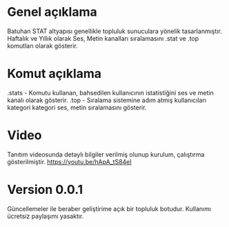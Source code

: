 # Genel açıklama
Batuhan STAT altyapısı genellikle topluluk sunuculara yönelik tasarlanmıştır. Haftalık ve Yıllık olarak Ses, Metin kanalları sıralamasını .stat ve .top komutları olarak gösterir.

# Komut açıklama
.stats - Komutu kullanan, bahsedilen kullanıcının istatistiğini ses ve metin kanalı olarak gösterir.
.top - Sıralama sistemine adım atmış kullanıcıları kategori kategori ses, metin sıralamasını gösterir.

# Video
Tanıtım videosunda detaylı bilgiler verilmiş olunup kurulum, çalıştırma gösterilmiştir.
https://youtu.be/hApA_tS84eI

# Version 0.0.1
Güncellemeler ile beraber geliştirime açık bir topluluk botudur. Kullanımı ücretsiz paylaşımı yasaktır.
